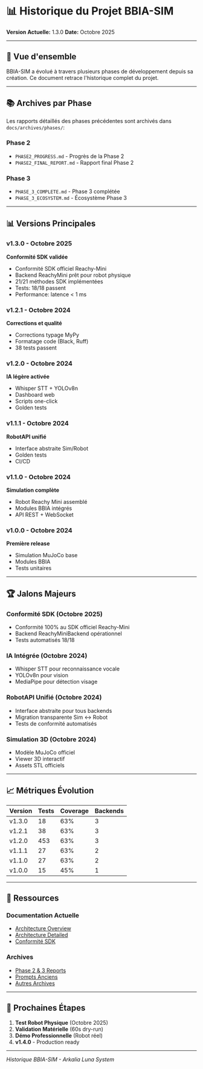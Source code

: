 # 📊 Historique du Projet BBIA-SIM

**Version Actuelle:** 1.3.0
**Date:** Octobre 2025

---

## 🎯 Vue d'ensemble

BBIA-SIM a évolué à travers plusieurs phases de développement depuis sa création. Ce document retrace l'historique complet du projet.

---

## 📚 Archives par Phase

Les rapports détaillés des phases précédentes sont archivés dans `docs/archives/phases/`:

### **Phase 2**
- `PHASE2_PROGRESS.md` - Progrès de la Phase 2
- `PHASE2_FINAL_REPORT.md` - Rapport final Phase 2

### **Phase 3**
- `PHASE_3_COMPLETE.md` - Phase 3 complétée
- `PHASE_3_ECOSYSTEM.md` - Écosystème Phase 3

---

## 📊 Versions Principales

### **v1.3.0 - Octobre 2025**
**Conformité SDK validée**
- Conformité SDK officiel Reachy-Mini
- Backend ReachyMini prêt pour robot physique
- 21/21 méthodes SDK implémentées
- Tests: 18/18 passent
- Performance: latence < 1 ms

### **v1.2.1 - Octobre 2024**
**Corrections et qualité**
- Corrections typage MyPy
- Formatage code (Black, Ruff)
- 38 tests passent

### **v1.2.0 - Octobre 2024**
**IA légère activée**
- Whisper STT + YOLOv8n
- Dashboard web
- Scripts one-click
- Golden tests

### **v1.1.1 - Octobre 2024**
**RobotAPI unifié**
- Interface abstraite Sim/Robot
- Golden tests
- CI/CD

### **v1.1.0 - Octobre 2024**
**Simulation complète**
- Robot Reachy Mini assemblé
- Modules BBIA intégrés
- API REST + WebSocket

### **v1.0.0 - Octobre 2024**
**Première release**
- Simulation MuJoCo base
- Modules BBIA
- Tests unitaires

---

## 🏆 Jalons Majeurs

### **Conformité SDK** (Octobre 2025)
- Conformité 100% au SDK officiel Reachy-Mini
- Backend ReachyMiniBackend opérationnel
- Tests automatisés 18/18

### **IA Intégrée** (Octobre 2024)
- Whisper STT pour reconnaissance vocale
- YOLOv8n pour vision
- MediaPipe pour détection visage

### **RobotAPI Unifié** (Octobre 2024)
- Interface abstraite pour tous backends
- Migration transparente Sim ↔ Robot
- Tests de conformité automatisés

### **Simulation 3D** (Octobre 2024)
- Modèle MuJoCo officiel
- Viewer 3D interactif
- Assets STL officiels

---

## 📈 Métriques Évolution

| Version | Tests | Coverage | Backends |
|---------|--------|----------|----------|
| v1.3.0 | 18 | 63% | 3 |
| v1.2.1 | 38 | 63% | 3 |
| v1.2.0 | 453 | 63% | 3 |
| v1.1.1 | 27 | 63% | 2 |
| v1.1.0 | 27 | 63% | 2 |
| v1.0.0 | 15 | 45% | 1 |

---

## 🔗 Ressources

### **Documentation Actuelle**
- [Architecture Overview](./ARCHITECTURE_OVERVIEW.md)
- [Architecture Detailed](./ARCHITECTURE_DETAILED.md)
- [Conformité SDK](./RAPPORT_CONFORMITE_SDK_2024.md)

### **Archives**
- [Phase 2 & 3 Reports](./archives/phases/)
- [Prompts Anciens](./archives/prompts/)
- [Autres Archives](./archives/)

---

## 🎯 Prochaines Étapes

1. **Test Robot Physique** (Octobre 2025)
2. **Validation Matérielle** (60s dry-run)
3. **Démo Professionnelle** (Robot réel)
4. **v1.4.0** - Production ready

---

*Historique BBIA-SIM - Arkalia Luna System*

